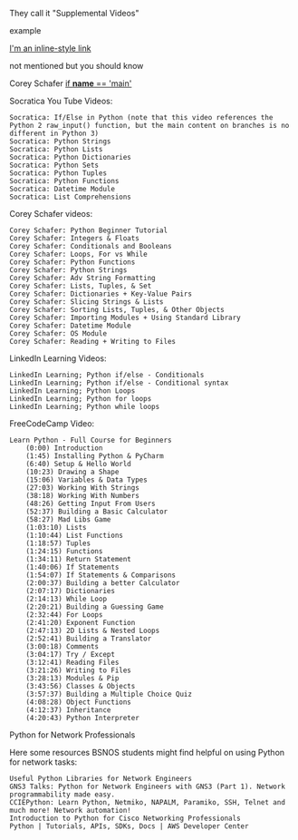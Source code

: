 They call it "Supplemental Videos"

example

[I'm an inline-style link](https://www.google.com)

not mentioned but you should know

Corey Schafer [if __name__ == 'main'](https://www.youtube.com/watch?v=sugvnHA7ElY)



 Socratica You Tube Videos:

    Socratica: If/Else in Python (note that this video references the Python 2 raw_input() function, but the main content on branches is no different in Python 3)
    Socratica: Python Strings
    Socratica: Python Lists
    Socratica: Python Dictionaries
    Socratica: Python Sets
    Socratica: Python Tuples
    Socratica: Python Functions
    Socratica: Datetime Module
    Socratica: List Comprehensions

Corey Schafer videos:

    Corey Schafer: Python Beginner Tutorial
    Corey Schafer: Integers & Floats
    Corey Schafer: Conditionals and Booleans
    Corey Schafer: Loops, For vs While
    Corey Schafer: Python Functions
    Corey Schafer: Python Strings
    Corey Schafer: Adv String Formatting
    Corey Schafer: Lists, Tuples, & Set
    Corey Schafer: Dictionaries + Key-Value Pairs
    Corey Schafer: Slicing Strings & Lists
    Corey Schafer: Sorting Lists, Tuples, & Other Objects
    Corey Schafer: Importing Modules + Using Standard Library
    Corey Schafer: Datetime Module
    Corey Schafer: OS Module
    Corey Schafer: Reading + Writing to Files

LinkedIn Learning Videos:

    LinkedIn Learning; Python if/else - Conditionals
    LinkedIn Learning; Python if/else - Conditional syntax
    LinkedIn Learning; Python Loops
    LinkedIn Learning; Python for loops
    LinkedIn Learning; Python while loops

FreeCodeCamp Video:

    Learn Python - Full Course for Beginners
        (0:00) Introduction
        (1:45) Installing Python & PyCharm
        (6:40) Setup & Hello World
        (10:23) Drawing a Shape
        (15:06) Variables & Data Types
        (27:03) Working With Strings
        (38:18) Working With Numbers
        (48:26) Getting Input From Users
        (52:37) Building a Basic Calculator
        (58:27) Mad Libs Game
        (1:03:10) Lists
        (1:10:44) List Functions
        (1:18:57) Tuples
        (1:24:15) Functions
        (1:34:11) Return Statement
        (1:40:06) If Statements
        (1:54:07) If Statements & Comparisons
        (2:00:37) Building a better Calculator
        (2:07:17) Dictionaries
        (2:14:13) While Loop
        (2:20:21) Building a Guessing Game
        (2:32:44) For Loops
        (2:41:20) Exponent Function
        (2:47:13) 2D Lists & Nested Loops
        (2:52:41) Building a Translator
        (3:00:18) Comments
        (3:04:17) Try / Except
        (3:12:41) Reading Files
        (3:21:26) Writing to Files
        (3:28:13) Modules & Pip
        (3:43:56) Classes & Objects
        (3:57:37) Building a Multiple Choice Quiz
        (4:08:28) Object Functions
        (4:12:37) Inheritance
        (4:20:43) Python Interpreter

Python for Network Professionals

Here some resources BSNOS students might find helpful on using Python for network tasks:

    Useful Python Libraries for Network Engineers
    GNS3 Talks: Python for Network Engineers with GNS3 (Part 1). Network programmability made easy.
    CCIEPython: Learn Python, Netmiko, NAPALM, Paramiko, SSH, Telnet and much more! Network automation!
    Introduction to Python for Cisco Networking Professionals
    Python | Tutorials, APIs, SDKs, Docs | AWS Developer Center
